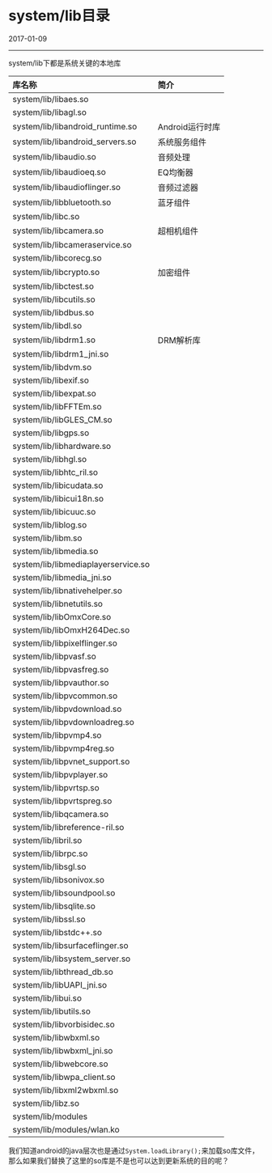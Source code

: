 # system/lib目录

2017-01-09

-------------------------

system/lib下都是系统关键的本地库


| 库名称                             | 简介        |
| :--------------------------------  | :-----------|
| system/lib/libaes.so 
| system/lib/libagl.so
| system/lib/libandroid_runtime.so   | Android运行时库
| system/lib/libandroid_servers.so   | 系统服务组件
| system/lib/libaudio.so             | 音频处理
| system/lib/libaudioeq.so           | EQ均衡器
| system/lib/libaudioflinger.so      | 音频过滤器
| system/lib/libbluetooth.so         | 蓝牙组件
| system/lib/libc.so
| system/lib/libcamera.so            | 超相机组件
| system/lib/libcameraservice.so
| system/lib/libcorecg.so
| system/lib/libcrypto.so            | 加密组件
| system/lib/libctest.so
| system/lib/libcutils.so
| system/lib/libdbus.so
| system/lib/libdl.so
| system/lib/libdrm1.so              | DRM解析库
| system/lib/libdrm1_jni.so
| system/lib/libdvm.so
| system/lib/libexif.so
| system/lib/libexpat.so
| system/lib/libFFTEm.so
| system/lib/libGLES_CM.so
| system/lib/libgps.so
| system/lib/libhardware.so
| system/lib/libhgl.so
| system/lib/libhtc_ril.so
| system/lib/libicudata.so
| system/lib/libicui18n.so
| system/lib/libicuuc.so
| system/lib/liblog.so
| system/lib/libm.so
| system/lib/libmedia.so
| system/lib/libmediaplayerservice.so
| system/lib/libmedia_jni.so
| system/lib/libnativehelper.so
| system/lib/libnetutils.so
| system/lib/libOmxCore.so
| system/lib/libOmxH264Dec.so
| system/lib/libpixelflinger.so
| system/lib/libpvasf.so
| system/lib/libpvasfreg.so
| system/lib/libpvauthor.so
| system/lib/libpvcommon.so
| system/lib/libpvdownload.so
| system/lib/libpvdownloadreg.so
| system/lib/libpvmp4.so
| system/lib/libpvmp4reg.so
| system/lib/libpvnet_support.so
| system/lib/libpvplayer.so
| system/lib/libpvrtsp.so
| system/lib/libpvrtspreg.so
| system/lib/libqcamera.so
| system/lib/libreference-ril.so
| system/lib/libril.so
| system/lib/librpc.so
| system/lib/libsgl.so
| system/lib/libsonivox.so
| system/lib/libsoundpool.so
| system/lib/libsqlite.so
| system/lib/libssl.so
| system/lib/libstdc++.so
| system/lib/libsurfaceflinger.so
| system/lib/libsystem_server.so
| system/lib/libthread_db.so
| system/lib/libUAPI_jni.so
| system/lib/libui.so
| system/lib/libutils.so
| system/lib/libvorbisidec.so
| system/lib/libwbxml.so
| system/lib/libwbxml_jni.so
| system/lib/libwebcore.so
| system/lib/libwpa_client.so
| system/lib/libxml2wbxml.so
| system/lib/libz.so
| system/lib/modules
| system/lib/modules/wlan.ko

我们知道android的java层次也是通过`System.loadLibrary();`来加载so库文件，那么如果我们替换了这里的so库是不是也可以达到更新系统的目的呢？
